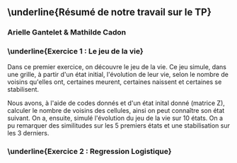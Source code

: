 ## \underline{Résumé de notre travail sur le TP} 
### Arielle Gantelet & Mathilde Cadon

### \underline{Exercice 1 :  Le jeu de la vie}

Dans ce premier exercice, on découvre le jeu de la vie. Ce jeu simule, dans une grille, à partir d'un état initial, l'évolution de leur vie, selon le nombre de voisins qu'elles ont, certaines meurent, certaines naissent et certaines se stabilisent.

Nous avons, à l'aide de codes donnés et d'un état inital donné (matrice Z), calculer le nombre de voisins des cellules, ainsi on peut connaître son état suivant. 
On a, ensuite, simulé l'évolution du jeu de la vie sur 10 états. On a pu remarquer des similitudes sur les 5 premiers états et une stabilisation sur les 3 derniers.

### \underline{Exercice 2 : Regression Logistique}
